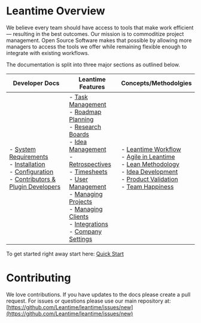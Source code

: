 # Leantime Overview

We believe every team should have access to tools that make work efficient — resulting in the best outcomes. Our mission is to commoditize project management.  Open Source Software makes that possible by allowing more managers to access the tools we offer while remaining flexible enough to integrate with existing workflows.

The documentation is split into three major sections as outlined below.

| Developer Docs | Leantime Features | Concepts/Methodolgies |
|---|---|---| 
| - [System Requirements](installation/system-requirements.md)<br />- [Installation](installation/quick-installation.md)<br />- [Configuration](installation/configuration.md)<br />- [Contributors & Plugin Developers](techical/index.md)|  - [Task Management](using-leantime/task-management.md)<br />- [Roadmap Planning](using-leantime/roadmap-planning.md)<br />- [Research Boards](using-leantime/research-boards.md)<br />- [Idea Management](using-leantime/idea-management.md)<br />- [Retrospectives](using-leantime/retrospectives.md)<br />- [Timesheets](using-leantime/timesheets.md)<br />- [User Management](using-leantime/user-management.md)<br />- [Managing Projects](using-leantime/managing-projects.md)<br />- [Managing Clients](using-leantime/managing-clients.md)<br />- [Integrations](using-leantime/integrations.md)<br />- [Company Settings](using-leantime/company-settings.md)|- [Leantime Workflow](knowledge-base/wheretostart.md)<br />- [Agile in Leantime](knowledge-base/agile.md)<br />- [Lean Methodology](knowledge-base/whatislean.md)<br />- [Idea Development](knowledge-base/idea-development.md)<br />- [Product Validation](knowledge-base/product-validation.md)<br />- [Team Happiness](knowledge-base/team-happiness.md)

To get started right away start here: [Quick Start](getting-started/new-project.md)

# Contributing

We love contributions. If you have updates to the docs please create a pull request. For issues or questions please use our main repository at:
[https://github.com/Leantime/leantime/issues/new](https://github.com/Leantime/leantime/issues/new)
